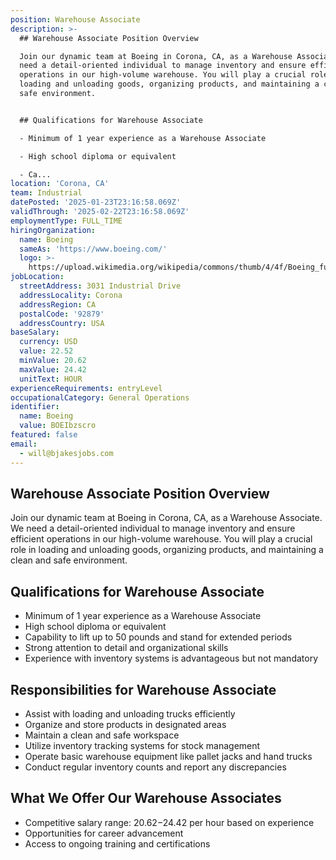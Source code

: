 ```yaml
---
position: Warehouse Associate
description: >-
  ## Warehouse Associate Position Overview

  Join our dynamic team at Boeing in Corona, CA, as a Warehouse Associate. We
  need a detail-oriented individual to manage inventory and ensure efficient
  operations in our high-volume warehouse. You will play a crucial role in
  loading and unloading goods, organizing products, and maintaining a clean and
  safe environment.


  ## Qualifications for Warehouse Associate

  - Minimum of 1 year experience as a Warehouse Associate

  - High school diploma or equivalent

  - Ca...
location: 'Corona, CA'
team: Industrial
datePosted: '2025-01-23T23:16:58.069Z'
validThrough: '2025-02-22T23:16:58.069Z'
employmentType: FULL_TIME
hiringOrganization:
  name: Boeing
  sameAs: 'https://www.boeing.com/'
  logo: >-
    https://upload.wikimedia.org/wikipedia/commons/thumb/4/4f/Boeing_full_logo.svg/2560px-Boeing_full_logo.svg.png
jobLocation:
  streetAddress: 3031 Industrial Drive
  addressLocality: Corona
  addressRegion: CA
  postalCode: '92879'
  addressCountry: USA
baseSalary:
  currency: USD
  value: 22.52
  minValue: 20.62
  maxValue: 24.42
  unitText: HOUR
experienceRequirements: entryLevel
occupationalCategory: General Operations
identifier:
  name: Boeing
  value: BOEIbzscro
featured: false
email:
  - will@bjakesjobs.com
---
```




## Warehouse Associate Position Overview
Join our dynamic team at Boeing in Corona, CA, as a Warehouse Associate. We need a detail-oriented individual to manage inventory and ensure efficient operations in our high-volume warehouse. You will play a crucial role in loading and unloading goods, organizing products, and maintaining a clean and safe environment.

## Qualifications for Warehouse Associate
- Minimum of 1 year experience as a Warehouse Associate
- High school diploma or equivalent
- Capability to lift up to 50 pounds and stand for extended periods
- Strong attention to detail and organizational skills
- Experience with inventory systems is advantageous but not mandatory

## Responsibilities for Warehouse Associate
- Assist with loading and unloading trucks efficiently
- Organize and store products in designated areas
- Maintain a clean and safe workspace
- Utilize inventory tracking systems for stock management
- Operate basic warehouse equipment like pallet jacks and hand trucks
- Conduct regular inventory counts and report any discrepancies

## What We Offer Our Warehouse Associates
- Competitive salary range: $20.62-$24.42 per hour based on experience
- Opportunities for career advancement
- Access to ongoing training and certifications
